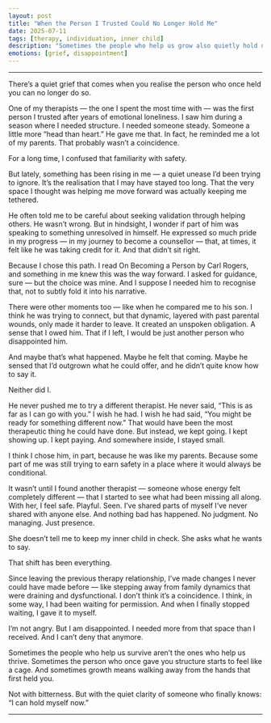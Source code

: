 ```yaml
---
layout: post
title: "When the Person I Trusted Could No Longer Hold Me"
date: 2025-07-11
tags: [therapy, individuation, inner child]
description: "Sometimes the people who help us grow also quietly hold us back. It doesn’t make them bad. It just means the container has done its job, and it’s time to walk forward on your own."
emotions: [grief, disappointment]
---
```



---

There’s a quiet grief that comes when you realise the person who once held you can no longer do so.

One of my therapists — the one I spent the most time with — was the first person I trusted after years of emotional loneliness. I saw him during a season where I needed structure. I needed someone steady. Someone a little more “head than heart.” He gave me that. In fact, he reminded me a lot of my parents. That probably wasn’t a coincidence.

For a long time, I confused that familiarity with safety.

But lately, something has been rising in me — a quiet unease I’d been trying to ignore. It’s the realisation that I may have stayed too long. That the very space I thought was helping me move forward was actually keeping me tethered.

He often told me to be careful about seeking validation through helping others. He wasn’t wrong. But in hindsight, I wonder if part of him was speaking to something unresolved in himself. He expressed so much pride in my progress — in my journey to become a counsellor — that, at times, it felt like he was taking credit for it. And that didn’t sit right.

Because I chose this path. I read On Becoming a Person by Carl Rogers, and something in me knew this was the way forward. I asked for guidance, sure — but the choice was mine. And I suppose I needed him to recognise that, not to subtly fold it into his narrative.

There were other moments too — like when he compared me to his son. I think he was trying to connect, but that dynamic, layered with past parental wounds, only made it harder to leave. It created an unspoken obligation. A sense that I owed him. That if I left, I would be just another person who disappointed him.

And maybe that’s what happened. Maybe he felt that coming. Maybe he sensed that I’d outgrown what he could offer, and he didn’t quite know how to say it.

Neither did I.

He never pushed me to try a different therapist. He never said, “This is as far as I can go with you.” I wish he had. I wish he had said, “You might be ready for something different now.” That would have been the most therapeutic thing he could have done. But instead, we kept going. I kept showing up. I kept paying. And somewhere inside, I stayed small.

I think I chose him, in part, because he was like my parents. Because some part of me was still trying to earn safety in a place where it would always be conditional.

It wasn’t until I found another therapist — someone whose energy felt completely different — that I started to see what had been missing all along. With her, I feel safe. Playful. Seen. I’ve shared parts of myself I’ve never shared with anyone else. And nothing bad has happened. No judgment. No managing. Just presence.

She doesn’t tell me to keep my inner child in check. She asks what he wants to say.

That shift has been everything.

Since leaving the previous therapy relationship, I’ve made changes I never could have made before — like stepping away from family dynamics that were draining and dysfunctional. I don’t think it’s a coincidence. I think, in some way, I had been waiting for permission. And when I finally stopped waiting, I gave it to myself.

I’m not angry. But I am disappointed. I needed more from that space than I received. And I can’t deny that anymore.

Sometimes the people who help us survive aren’t the ones who help us thrive.
Sometimes the person who once gave you structure starts to feel like a cage.
And sometimes growth means walking away from the hands that first held you.

Not with bitterness.
But with the quiet clarity of someone who finally knows:
“I can hold myself now.”


---
